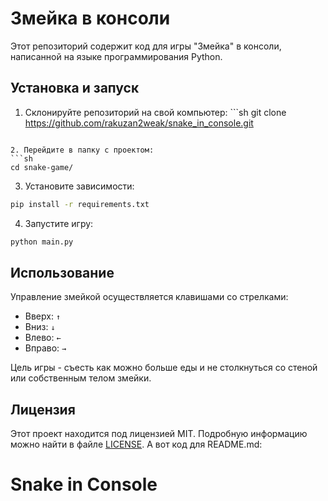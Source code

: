 # Змейка в консоли

Этот репозиторий содержит код для игры "Змейка" в консоли, написанной на языке программирования Python.

## Установка и запуск

1. Склонируйте репозиторий на свой компьютер: ```sh
git clone https://github.com/rakuzan2weak/snake_in_console.git
```

2. Перейдите в папку с проектом:
```sh
cd snake-game/
```

3. Установите зависимости:
```sh
pip install -r requirements.txt
```

4. Запустите игру:
```sh
python main.py
```


## Использование

Управление змейкой осуществляется клавишами со стрелками:
- Вверх: `↑`
- Вниз: `↓`
- Влево: `←`
- Вправо: `→`

Цель игры - съесть как можно больше еды и не столкнуться со стеной или собственным телом змейки.

## Лицензия

Этот проект находится под лицензией MIT. Подробную информацию можно найти в файле [LICENSE](LICENSE).
А вот код для README.md:

# Snake in Console
